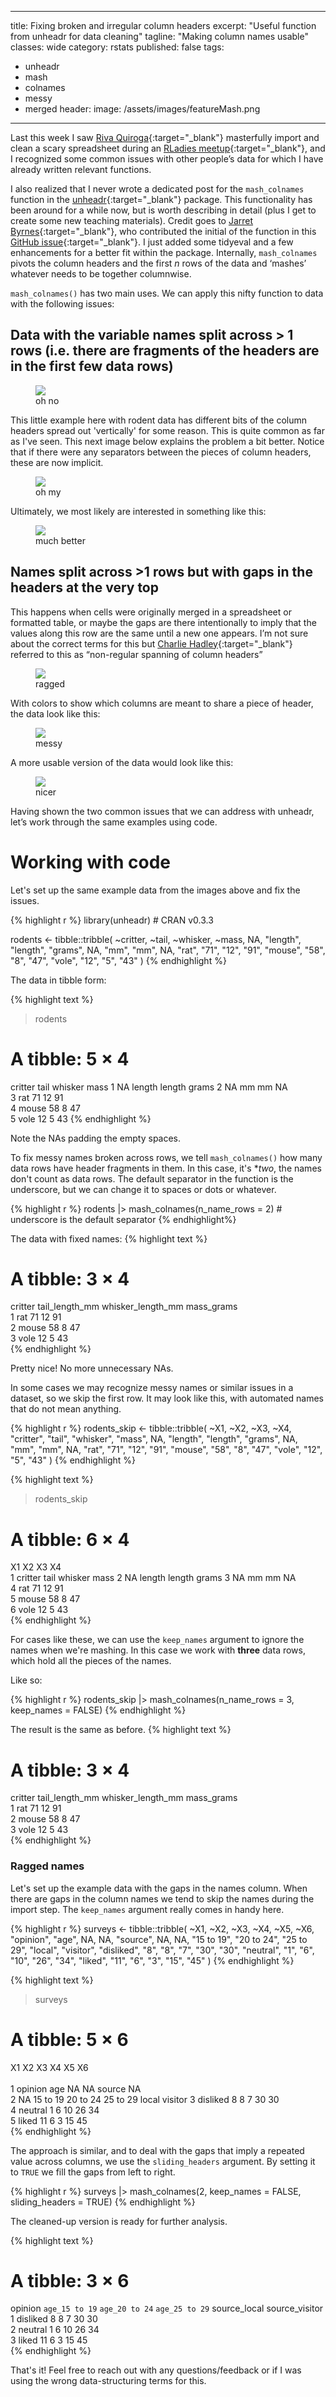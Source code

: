---
title: Fixing broken and irregular column headers
excerpt: "Useful function from unheadr for data cleaning"
tagline: "Making column names usable"
classes: wide
category: rstats
published: false
tags: 
  - unheadr
  - mash
  - colnames
  - messy
  - merged
header: 
  image: /assets/images/featureMash.png
 
 ---



Last this week I saw [Riva Quiroga](https://linktr.ee/rivaquiroga){:target="_blank"} masterfully import and clean a scary spreadsheet during an [RLadies meetup](https://vimeo.com/766089428){:target="_blank"}, and I recognized some common issues with other people’s data for which I have already written relevant functions. 

I also realized that I never wrote a dedicated post for the `mash_colnames` function in the [unheadr](https://unheadr.liomys.mx){:target="_blank"} package. This functionality has been around for a while now, but is worth describing in detail (plus I get to create some new teaching materials). Credit goes to [Jarret Byrnes](http://byrneslab.net){:target="_blank"}, who contributed the initial of the function in this [GitHub issue](https://github.com/luisDVA/unheadr/issues/4){:target="_blank"}. I just added some tidyeval and a few enhancements for a better fit within the package. Internally, `mash_colnames` pivots the column headers and the first _n_ rows of the data and ‘mashes’ whatever needs to be together columnwise.


`mash_colnames()` has two main uses. We can apply this nifty function to data with the following issues:


## Data with the variable names split across > 1 rows (i.e. there are fragments of the headers are in the first few data rows) 

<figure>
    <a href="/assets/images/mashnolabs.png"><img src="/assets/images/mashnolabs.png" ></a>
        <figcaption>oh no</figcaption>
</figure>

This little example here with rodent data has different bits of the column headers spread out 'vertically' for some reason. This is quite common as far as I've seen. This next image below explains the problem a bit better. Notice that if there were any separators between the pieces of column headers, these are now implicit. 


<figure>
    <a href="/assets/images/mash.png"><img src="/assets/images/mash.png" ></a>
        <figcaption>oh my</figcaption>
</figure>

Ultimately, we most likely are interested in something like this:

<figure>
    <a href="/assets/images/mashed.png"><img src="/assets/images/mashed.png" ></a>
        <figcaption>much better</figcaption>
</figure>


## Names split across >1 rows but with gaps in the headers at the very top 

This happens when cells were originally merged in a spreadsheet or formatted table, or maybe the gaps are there intentionally to imply that the values along this row are the same until a new one appears. I’m not sure about the correct terms for this but [Charlie Hadley](https://www.visibledata.co.uk/about.html){:target="_blank"} referred to this as “non-regular spanning of column headers”

<figure>
    <a href="/assets/images/ragged.png"><img src="/assets/images/ragged.png" ></a>
        <figcaption>ragged</figcaption>
</figure>

With colors to show which columns are meant to share a piece of header, the data look like this:

<figure>
    <a href="/assets/images/multirow.png"><img src="/assets/images/multirow.png" ></a>
        <figcaption>messy</figcaption>
</figure>

A more usable version of the data would look like this:

<figure>
    <a href="/assets/images/multirow_fixed.png"><img src="/assets/images/multirow_fixed.png" ></a>
        <figcaption>nicer</figcaption>
</figure>

Having shown the two common issues that we can address with unheadr, let’s work through the same examples using code.

# Working with code

Let's set up the same example data from the images above and fix the issues.

{% highlight r %}
library(unheadr) # CRAN v0.3.3

rodents <- 
tibble::tribble(
  ~critter,    ~tail, ~whisker,   ~mass,
        NA, "length", "length", "grams",
        NA,     "mm",     "mm",      NA,
     "rat",     "71",     "12",    "91",
   "mouse",     "58",      "8",    "47",
    "vole",     "12",      "5",    "43"
  )
{% endhighlight %}

The data in tibble form:

{% highlight text %}
> rodents
# A tibble: 5 × 4
  critter tail   whisker mass 
  <chr>   <chr>  <chr>   <chr>
1 NA      length length  grams
2 NA      mm     mm      NA   
3 rat     71     12      91   
4 mouse   58     8       47   
5 vole    12     5       43 
{% endhighlight %}

Note the NAs padding the empty spaces.
  
To fix messy names broken across rows, we tell `mash_colnames()` how many data rows have header fragments in them. In this case, it's **two*, the names don't count as data rows. The default separator in the function is the underscore, but we can change it to spaces or dots or whatever.

{% highlight r %}
rodents |> 
  mash_colnames(n_name_rows = 2) # underscore is the default separator 
{% endhighlight%}
  
The data with fixed names:
{% highlight text %}
# A tibble: 3 × 4
  critter tail_length_mm whisker_length_mm mass_grams
  <chr>   <chr>          <chr>             <chr>     
1 rat     71             12                91        
2 mouse   58             8                 47        
3 vole    12             5                 43        
{% endhighlight %}
  
Pretty nice! No more unnecessary NAs.
   
In some cases we may recognize messy names or similar issues in a dataset, so we skip the first row. It may look like this, with automated names that do not mean anything.

{% highlight r %}
rodents_skip <- 
tibble::tribble(
        ~X1,      ~X2,       ~X3,     ~X4,
  "critter",   "tail", "whisker",  "mass",
         NA, "length",  "length", "grams",
         NA,     "mm",      "mm",      NA,
      "rat",     "71",      "12",    "91",
    "mouse",     "58",       "8",    "47",
     "vole",     "12",       "5",    "43"
  )
{% endhighlight %} 
                
{% highlight text %}
> rodents_skip
# A tibble: 6 × 4
  X1      X2     X3      X4   
  <chr>   <chr>  <chr>   <chr>
1 critter tail   whisker mass 
2 NA      length length  grams
3 NA      mm     mm      NA   
4 rat     71     12      91   
5 mouse   58     8       47   
6 vole    12     5       43                   
{% endhighlight %}    
    
For cases like these, we can use the `keep_names` argument to ignore the names when we're mashing. In this case we work with **three** data rows, which hold all the pieces of the names.
    
Like so:  
    
{% highlight r %}
rodents_skip |>
  mash_colnames(n_name_rows = 3, keep_names = FALSE)
{% endhighlight %} 
    
The result is the same as before.
{% highlight text %}
# A tibble: 3 × 4
  critter tail_length_mm whisker_length_mm mass_grams
  <chr>   <chr>          <chr>             <chr>     
1 rat     71             12                91        
2 mouse   58             8                 47        
3 vole    12             5                 43        
{% endhighlight %}


### Ragged names
    
Let's set up the example data with the gaps in the names column. When there are gaps in the column names we tend to skip the names during the import step. The `keep_names` argument really comes in handy here.
    
{% highlight r %}
surveys <- 
tibble::tribble(
         ~X1,        ~X2,        ~X3,        ~X4,      ~X5,       ~X6,
   "opinion",      "age",         NA,         NA, "source",        NA,
          NA, "15 to 19", "20 to 24", "25 to 29",  "local", "visitor",
  "disliked",        "8",        "8",        "7",     "30",      "30",
   "neutral",        "1",        "6",       "10",     "26",      "34",
     "liked",       "11",        "6",        "3",     "15",      "45"
  )
{% endhighlight %} 

{% highlight text %}
> surveys
# A tibble: 5 × 6
  X1       X2       X3       X4       X5     X6     
  <chr>    <chr>    <chr>    <chr>    <chr>  <chr>  
1 opinion  age      NA       NA       source NA     
2 NA       15 to 19 20 to 24 25 to 29 local  visitor
3 disliked 8        8        7        30     30     
4 neutral  1        6        10       26     34     
5 liked    11       6        3        15     45         
{% endhighlight %}
           
The approach is similar, and to deal with the gaps that imply a repeated value across columns, we use the `sliding_headers` argument. By setting it to `TRUE` we fill the gaps from left to right. 
    
{% highlight r %}
surveys |> 
  mash_colnames(2, keep_names = FALSE, sliding_headers = TRUE)
{% endhighlight %} 

The cleaned-up version is ready for further analysis.
    
{% highlight text %}
# A tibble: 3 × 6
  opinion  `age_15 to 19` `age_20 to 24` `age_25 to 29` source_local source_visitor
  <chr>    <chr>          <chr>          <chr>          <chr>        <chr>         
1 disliked 8              8              7              30           30            
2 neutral  1              6              10             26           34            
3 liked    11             6              3              15           45      
{% endhighlight %}

That's it! Feel free to reach out with any questions/feedback or if I was using the wrong data-structuring terms for this. 
    
